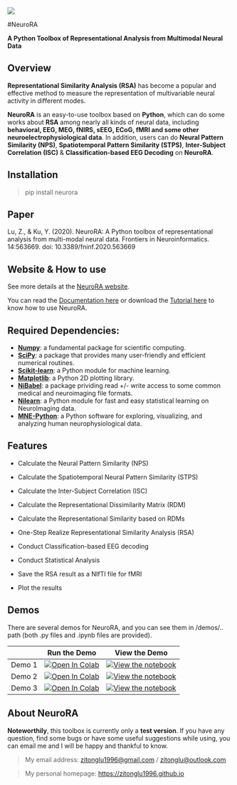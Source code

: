 ![ ](img/logo.jpg " ")

#NeuroRA

**A Python Toolbox of Representational Analysis from Multimodal Neural Data**

## Overview
**Representational Similarity Analysis (RSA)** has become a popular and effective method to measure the representation of multivariable neural activity in different modes.

**NeuroRA** is an easy-to-use toolbox based on **Python**, which can do some works about **RSA** among nearly all kinds of neural data, including **behavioral, EEG, MEG, fNIRS, sEEG, ECoG, fMRI and some other neuroelectrophysiological data**.
In addition, users can do **Neural Pattern Similarity (NPS)**, **Spatiotemporal Pattern Similarity (STPS)**, **Inter-Subject Correlation (ISC)** & **Classification-based EEG Decoding** on **NeuroRA**.

## Installation
> pip install neurora

## Paper

Lu, Z., & Ku, Y. (2020). NeuroRA: A Python toolbox of representational analysis from multi-modal neural data. Frontiers in Neuroinformatics. 14:563669. doi: 10.3389/fninf.2020.563669

## Website & How to use
See more details at the [NeuroRA website](https://zitonglu1996.github.io/NeuroRA/).

You can read the [Documentation here](https://neurora.github.io/documentation/index.html) or download the [Tutorial here](https://zitonglu1996.github.io/NeuroRA/neurora/Tutorial.pdf) to know how to use NeuroRA.

## Required Dependencies:

- **[Numpy](http://www.numpy.org)**: a fundamental package for scientific computing.
- **[SciPy](https://www.scipy.org/scipylib/index.html)**: a package that provides many user-friendly and efficient numerical routines.
- **[Scikit-learn](https://scikit-learn.org/stable/#)**: a Python module for machine learning.
- **[Matplotlib](https://matplotlib.org)**: a Python 2D plotting library.
- **[NiBabel](https://nipy.org/nibabel/)**: a package prividing read +/- write access to some common medical and neuroimaging file formats.
- **[Nilearn](https://nilearn.github.io/)**: a Python module for fast and easy statistical learning on NeuroImaging data.
- **[MNE-Python](https://mne.tools/)**: a Python software for exploring, visualizing, and analyzing human neurophysiological data.

## Features

- Calculate the Neural Pattern Similarity (NPS)

- Calculate the Spatiotemporal Neural Pattern Similarity (STPS)

- Calculate the Inter-Subject Correlation (ISC)

- Calculate the Representational Dissimilarity Matrix (RDM)

- Calculate the Representational Similarity based on RDMs

- One-Step Realize Representational Similarity Analysis (RSA)

- Conduct Classification-based EEG decoding

- Conduct Statistical Analysis

- Save the RSA result as a NIfTI file for fMRI

- Plot the results

## Demos
There are several demos for NeuroRA, and you can see them in /demos/.. path (both .py files and .ipynb files are provided).

|   | Run the Demo | View the Demo |
| - | --- | ---- |
| Demo 1 | [![Open In Colab](https://colab.research.google.com/assets/colab-badge.svg)](https://colab.research.google.com/github/ZitongLu1996/NeuroRA/blob/master/demo/NeuroRA_Demo1_colab.ipynb) | [![View the notebook](https://img.shields.io/badge/render-nbviewer-orange.svg)](https://nbviewer.jupyter.org/github/ZitongLu1996/NeuroRA/blob/master/demo/NeuroRA_Demo1.ipynb) |
| Demo 2 | [![Open In Colab](https://colab.research.google.com/assets/colab-badge.svg)](https://colab.research.google.com/github/ZitongLu1996/NeuroRA/blob/master/demo/NeuroRA_Demo2_colab.ipynb) | [![View the notebook](https://img.shields.io/badge/render-nbviewer-orange.svg)](https://nbviewer.jupyter.org/github/ZitongLu1996/NeuroRA/blob/master/demo/NeuroRA_Demo2.ipynb) |
| Demo 3 | [![Open In Colab](https://colab.research.google.com/assets/colab-badge.svg)](https://colab.research.google.com/github/ZitongLu1996/NeuroRA/blob/master/demo/NeuroRA_Demo3_colab.ipynb) | [![View the notebook](https://img.shields.io/badge/render-nbviewer-orange.svg)](https://nbviewer.jupyter.org/github/ZitongLu1996/NeuroRA/blob/master/demo/NeuroRA_Demo3.ipynb) |

## About NeuroRA
**Noteworthily**, this toolbox is currently only a **test version**. 
If you have any question, find some bugs or have some useful suggestions while using, you can email me and I will be happy and thankful to know.
>My email address: 
>zitonglu1996@gmail.com / zitonglu@outlook.com

>My personal homepage:
>https://zitonglu1996.github.io
